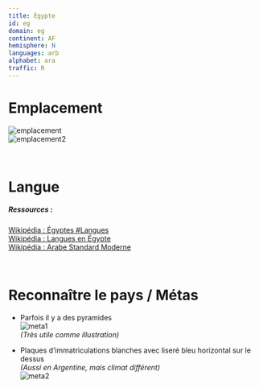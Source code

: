 ```yaml
---
title: Égypte
id: eg
domain: eg
continent: AF
hemisphere: N
languages: arb
alphabet: ara
traffic: R
---
```


# Emplacement

![emplacement](https://upload.wikimedia.org/wikipedia/commons/thumb/a/a1/EGY_orthographic.svg/300px-EGY_orthographic.svg.png)  
![emplacement2](https://upload.wikimedia.org/wikipedia/commons/5/53/Egypte_carte.png)

<br/>

# Langue

##### Ressources :

[Wikipédia : Égyptes #Langues](https://fr.wikipedia.org/wiki/%C3%89gypte#Langues)  
[Wikipédia : Langues en Égypte](https://fr.wikipedia.org/wiki/Langues_en_%C3%89gypte)  
[Wikipédia : Arabe Standard Moderne](https://fr.wikipedia.org/wiki/Arabe_standard_moderne)  


<br/>

# Reconnaître le pays / Métas

- Parfois il y a des pyramides  
  ![meta1](/images/eg_geoguessr.png)  
  *(Très utile comme illustration)*
  
- Plaques d’immatriculations blanches avec liseré bleu horizontal sur le dessus  
  *(Aussi en Argentine, mais climat différent)*  
  ![meta2](https://upload.wikimedia.org/wikipedia/commons/thumb/1/15/License_plate_Egypt_private.jpg/220px-License_plate_Egypt_private.jpg)
